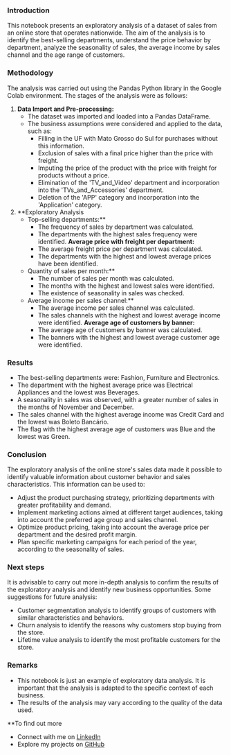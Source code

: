 ### Introduction

This notebook presents an exploratory analysis of a dataset of sales from an online store that operates nationwide. The aim of the analysis is to identify the best-selling departments, understand the price behavior by department, analyze the seasonality of sales, the average income by sales channel and the age range of customers.

### Methodology

The analysis was carried out using the Pandas Python library in the Google Colab environment. The stages of the analysis were as follows:

1. **Data Import and Pre-processing:**
    * The dataset was imported and loaded into a Pandas DataFrame.
    * The business assumptions were considered and applied to the data, such as:
        * Filling in the UF with Mato Grosso do Sul for purchases without this information.
        * Exclusion of sales with a final price higher than the price with freight.
        * Imputing the price of the product with the price with freight for products without a price.
        * Elimination of the 'TV_and_Video' department and incorporation into the 'TVs_and_Accessories' department.
        * Deletion of the 'APP' category and incorporation into the 'Application' category.
2. **Exploratory Analysis
    * Top-selling departments:**
        * The frequency of sales by department was calculated.
        * The departments with the highest sales frequency were identified.
    **Average price with freight per department:**
        * The average freight price per department was calculated.
        * The departments with the highest and lowest average prices have been identified.
    * Quantity of sales per month:**
        * The number of sales per month was calculated.
        * The months with the highest and lowest sales were identified.
        * The existence of seasonality in sales was checked.
    * Average income per sales channel:**
        * The average income per sales channel was calculated.
        * The sales channels with the highest and lowest average income were identified.
    **Average age of customers by banner:**
        * The average age of customers by banner was calculated.
        * The banners with the highest and lowest average customer age were identified.

### Results

* The best-selling departments were: Fashion, Furniture and Electronics.
* The department with the highest average price was Electrical Appliances and the lowest was Beverages.
* A seasonality in sales was observed, with a greater number of sales in the months of November and December.
* The sales channel with the highest average income was Credit Card and the lowest was Boleto Bancário.
* The flag with the highest average age of customers was Blue and the lowest was Green.

### Conclusion

The exploratory analysis of the online store's sales data made it possible to identify valuable information about customer behavior and sales characteristics. This information can be used to:

* Adjust the product purchasing strategy, prioritizing departments with greater profitability and demand.
* Implement marketing actions aimed at different target audiences, taking into account the preferred age group and sales channel.
* Optimize product pricing, taking into account the average price per department and the desired profit margin.
* Plan specific marketing campaigns for each period of the year, according to the seasonality of sales.

### Next steps

It is advisable to carry out more in-depth analysis to confirm the results of the exploratory analysis and identify new business opportunities. Some suggestions for future analysis:

* Customer segmentation analysis to identify groups of customers with similar characteristics and behaviors.
* Churn analysis to identify the reasons why customers stop buying from the store.
* Lifetime value analysis to identify the most profitable customers for the store.

### Remarks

* This notebook is just an example of exploratory data analysis. It is important that the analysis is adapted to the specific context of each business.
* The results of the analysis may vary according to the quality of the data used.

**To find out more

* Connect with me on [LinkedIn](https://www.linkedin.com/in/daniel-braga-reis-725aa012a/)
* Explore my projects on [GitHub](https://github.com/Danielbrgs?tab=repositories)

